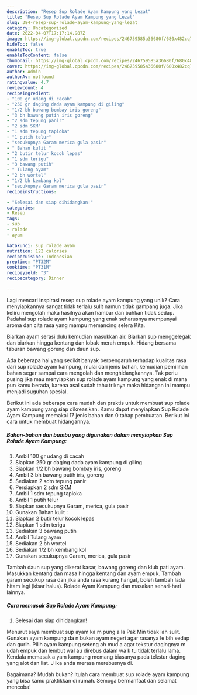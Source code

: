 ```yaml
---
description: "Resep Sup Rolade Ayam Kampung yang Lezat"
title: "Resep Sup Rolade Ayam Kampung yang Lezat"
slug: 384-resep-sup-rolade-ayam-kampung-yang-lezat
category: Uncategorized
date: 2022-04-07T17:17:14.987Z
image: https://img-global.cpcdn.com/recipes/246759585a36680f/680x482cq70/sup-rolade-ayam-kampung-foto-resep-utama.jpg
hideToc: false
enableToc: true
enableTocContent: false
thumbnail: https://img-global.cpcdn.com/recipes/246759585a36680f/680x482cq70/sup-rolade-ayam-kampung-foto-resep-utama.jpg
cover: https://img-global.cpcdn.com/recipes/246759585a36680f/680x482cq70/sup-rolade-ayam-kampung-foto-resep-utama.jpg
author: Admin
authorAv: notfound
ratingvalue: 4.7
reviewcount: 4
recipeingredient:
- "100 gr udang di cacah"
- "250 gr daging dada ayam kampung di giling"
- "1/2 bh bawang bombay iris goreng"
- "3 bh bawang putih iris goreng"
- "2 sdm tepung panir"
- "2 sdm SKM"
- "1 sdm tepung tapioka"
- "1 putih telur"
- "secukupnya Garam merica gula pasir"
- " Bahan kulit "
- "2 butir telur kocok lepas"
- "1 sdm terigu"
- "3 bawang putih"
- " Tulang ayam"
- "2 bh wortel"
- "1/2 bh kembang kol"
- "secukupnya Garam merica gula pasir"
recipeinstructions:

- "Selesai dan siap dihidangkan!"
categories:
- Resep
tags:
- sup
- rolade
- ayam

katakunci: sup rolade ayam 
nutrition: 122 calories
recipecuisine: Indonesian
preptime: "PT32M"
cooktime: "PT31M"
recipeyield: "3"
recipecategory: Dinner

---
```





Lagi mencari inspirasi resep sup rolade ayam kampung yang unik? Cara menyiapkannya sangat tidak terlalu sulit namun tidak gampang juga. Jika keliru mengolah maka hasilnya akan hambar dan bahkan tidak sedap. Padahal sup rolade ayam kampung yang enak seharusnya mempunyai aroma dan cita rasa yang mampu memancing selera Kita.





Biarkan ayam serasi dulu kemudian masukkan air. Biarkan sup menggelegak dan biarkan hingga kentang dan lobak merah empuk. Hidang bersama taburan bawang goreng dan daun sup.

Ada beberapa hal yang sedikit banyak berpengaruh terhadap kualitas rasa dari sup rolade ayam kampung, mulai dari jenis bahan, kemudian pemilihan bahan segar sampai cara mengolah dan menghidangkannya. Tak perlu pusing jika mau menyiapkan sup rolade ayam kampung yang enak di mana pun kamu berada, karena asal sudah tahu triknya maka hidangan ini mampu menjadi suguhan spesial.






Berikut ini ada beberapa cara mudah dan praktis untuk membuat sup rolade ayam kampung yang siap dikreasikan. Kamu dapat menyiapkan Sup Rolade Ayam Kampung memakai 17 jenis bahan dan 0 tahap pembuatan. Berikut ini cara untuk membuat hidangannya.

<!--inarticleads1-->

##### Bahan-bahan dan bumbu yang digunakan dalam menyiapkan Sup Rolade Ayam Kampung:

1. Ambil 100 gr udang di cacah
1. Siapkan 250 gr daging dada ayam kampung di giling
1. Siapkan 1/2 bh bawang bombay iris, goreng
1. Ambil 3 bh bawang putih iris, goreng
1. Sediakan 2 sdm tepung panir
1. Persiapkan 2 sdm SKM
1. Ambil 1 sdm tepung tapioka
1. Ambil 1 putih telur
1. Siapkan secukupnya Garam, merica, gula pasir
1. Gunakan  Bahan kulit :
1. Siapkan 2 butir telur kocok lepas
1. Siapkan 1 sdm terigu
1. Sediakan 3 bawang putih
1. Ambil  Tulang ayam
1. Sediakan 2 bh wortel
1. Sediakan 1/2 bh kembang kol
1. Gunakan secukupnya Garam, merica, gula pasir


Tambah daun sup yang dikerat kasar, bawang goreng dan kiub pati ayam. Masukkan kentang dan masa hingga kentang dan ayam empuk. Tambah garam secukup rasa dan jika anda rasa kurang hangat, boleh tambah lada hitam lagi (kisar halus). Rolade Ayam Kampung dan masakan sehari-hari lainnya. 

<!--inarticleads2-->

##### Cara memasak Sup Rolade Ayam Kampung:


1. Selesai dan siap dihidangkan!

Menurut saya membuat sup ayam ka m pung a la Pak Min tidak lah sulit. Gunakan ayam kampung da n bukan ayam negeri agar rasanya le bih sedap dan gurih. Pilih ayam kampung seteng ah mud a agar tekstur dagingnya m udah empuk dan lembut wal au direbus dalam wa k tu tidak terlalu lama. Kendala memasak a yam kampung memang biasanya pada tekstur daging yang alot dan liat. J ika anda merasa merebusnya di. 

Bagaimana? Mudah bukan? Itulah cara membuat sup rolade ayam kampung yang bisa kamu praktikkan di rumah. Semoga bermanfaat dan selamat mencoba!
